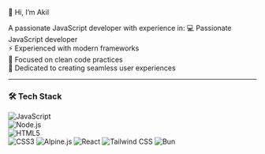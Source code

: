 👋 Hi, I’m Akil 

A passionate JavaScript developer with experience in:
💻 Passionate JavaScript developer  
⚡ Experienced with modern frameworks  
🧹 Focused on clean code practices  
🎨 Dedicated to creating seamless user experiences  

---

### 🛠️ Tech Stack  
![JavaScript](https://img.shields.io/badge/JavaScript-F7DF1E?logo=javascript&logoColor=000)  
![Node.js](https://img.shields.io/badge/Node.js-339933?logo=node.js&logoColor=fff)  
![HTML5](https://img.shields.io/badge/HTML5-E34F26?logo=html5&logoColor=fff)  
![CSS3](https://img.shields.io/badge/CSS3-1572B6?logo=css3&logoColor=fff) 
![Alpine.js](https://img.shields.io/badge/Alpine.js-222222?logo=Alpine.js&logoColor=8BC0D0&style=for-the-badge)
![React](https://img.shields.io/badge/React-61DAFB?logo=react&logoColor=white&labelColor=20232a)
![Tailwind CSS](https://img.shields.io/badge/Tailwind_CSS-38BDF8?logo=tailwindcss&logoColor=white&labelColor=0F172A)
![Bun](https://img.shields.io/badge/Bun.js-000000?logo=bun&logoColor=white&labelColor=fcd34d)






